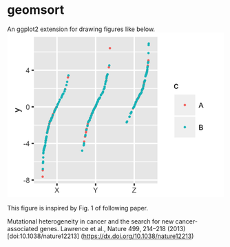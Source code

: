 # geomsort
An ggplot2 extension for drawing figures like below.
![Alt text](example/example.png)

This figure is inspired by Fig. 1 of following paper.

Mutational heterogeneity in cancer and the search for new cancer-associated genes.
Lawrence et al., Nature 499, 214–218 (2013) [doi:10.1038/nature12213] (https://dx.doi.org/10.1038/nature12213)
